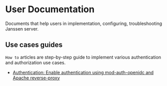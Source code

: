 # User Documentation

Documents that help users in implementation, configuring, troubleshooting Janssen server.
## Use cases guides
`How to` articles are step-by-step guide to implement various authentication and authorization use cases.
- [Authentication: Enable authentication using mod-auth-openidc and Apache reverse-proxy](how-to/authn-with-apache-reverse-proxy.md)
